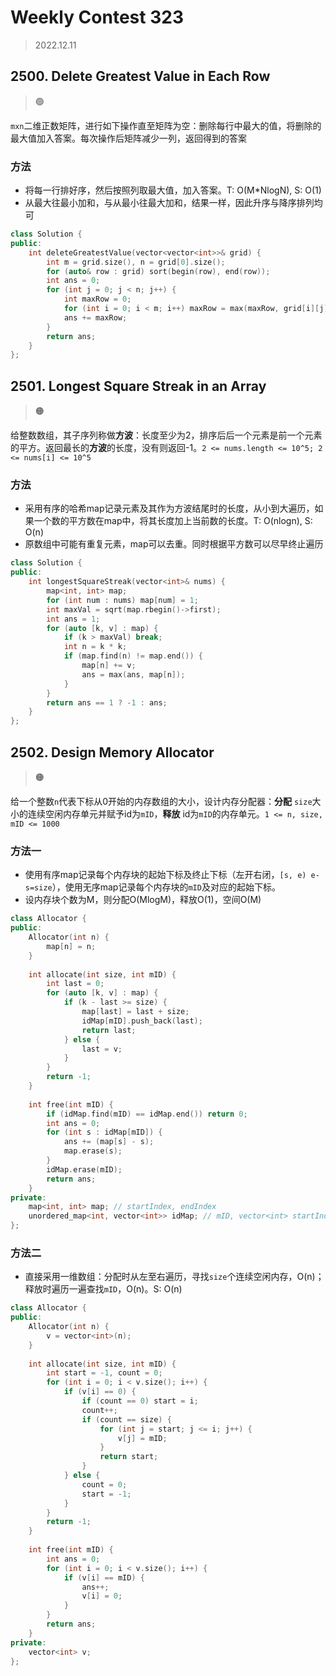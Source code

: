 # Weekly Contest 323
> 2022.12.11

## 2500. Delete Greatest Value in Each Row

> :green_circle:

`mxn`二维正数矩阵，进行如下操作直至矩阵为空：删除每行中最大的值，将删除的最大值加入答案。每次操作后矩阵减少一列，返回得到的答案

### 方法

- 将每一行排好序，然后按照列取最大值，加入答案。T: O(M*NlogN), S: O(1)
- 从最大往最小加和，与从最小往最大加和，结果一样，因此升序与降序排列均可

```cpp
class Solution {
public:
    int deleteGreatestValue(vector<vector<int>>& grid) {
        int m = grid.size(), n = grid[0].size();
        for (auto& row : grid) sort(begin(row), end(row));
        int ans = 0;
        for (int j = 0; j < n; j++) {
            int maxRow = 0;
            for (int i = 0; i < m; i++) maxRow = max(maxRow, grid[i][j]);
            ans += maxRow;
        }
        return ans;
    }
};
```

## 2501. Longest Square Streak in an Array

> :orange_circle:

给整数数组，其子序列称做**方波**：长度至少为2，排序后后一个元素是前一个元素的平方。返回最长的**方波**的长度，没有则返回-1。`2 <= nums.length <= 10^5; 2 <= nums[i] <= 10^5`

### 方法

- 采用有序的哈希map记录元素及其作为方波结尾时的长度，从小到大遍历，如果一个数的平方数在map中，将其长度加上当前数的长度。T: O(nlogn), S: O(n)
- 原数组中可能有重复元素，map可以去重。同时根据平方数可以尽早终止遍历

```cpp
class Solution {
public:
    int longestSquareStreak(vector<int>& nums) {
        map<int, int> map;
        for (int num : nums) map[num] = 1;
        int maxVal = sqrt(map.rbegin()->first);
        int ans = 1;
        for (auto [k, v] : map) {
            if (k > maxVal) break;
            int n = k * k;
            if (map.find(n) != map.end()) {
                map[n] += v;
                ans = max(ans, map[n]);
            }
        }
        return ans == 1 ? -1 : ans;
    }
};
```

## 2502. Design Memory Allocator

> :orange_circle:

给一个整数`n`代表下标从0开始的内存数组的大小，设计内存分配器：**分配** `size`大小的连续空闲内存单元并赋予id为`mID`，**释放** id为`mID`的内存单元。`1 <= n, size, mID <= 1000`

### 方法一

- 使用有序map记录每个内存块的起始下标及终止下标（左开右闭，`[s, e) e-s=size`），使用无序map记录每个内存块的`mID`及对应的起始下标。
- 设内存块个数为M，则分配O(MlogM)，释放O(1)，空间O(M)

```cpp
class Allocator {
public:
    Allocator(int n) {
        map[n] = n;
    }
    
    int allocate(int size, int mID) {
        int last = 0;
        for (auto [k, v] : map) {
            if (k - last >= size) {
                map[last] = last + size;
                idMap[mID].push_back(last);
                return last;
            } else {
                last = v;
            }
        }
        return -1;
    }
    
    int free(int mID) {
        if (idMap.find(mID) == idMap.end()) return 0;
        int ans = 0;
        for (int s : idMap[mID]) {
            ans += (map[s] - s);
            map.erase(s);
        }
        idMap.erase(mID);
        return ans;
    }
private:
    map<int, int> map; // startIndex, endIndex
    unordered_map<int, vector<int>> idMap; // mID, vector<int> startIndex
};
```

### 方法二

- 直接采用一维数组：分配时从左至右遍历，寻找`size`个连续空闲内存，O(n)；释放时遍历一遍查找`mID`，O(n)。S: O(n)

```cpp
class Allocator {
public:
    Allocator(int n) {
        v = vector<int>(n);
    }
    
    int allocate(int size, int mID) {
        int start = -1, count = 0;
        for (int i = 0; i < v.size(); i++) {
            if (v[i] == 0) {
                if (count == 0) start = i;
                count++;
                if (count == size) {
                    for (int j = start; j <= i; j++) {
                        v[j] = mID;
                    }
                    return start;
                }
            } else {
                count = 0;
                start = -1;
            }
        }
        return -1;
    }
    
    int free(int mID) {
        int ans = 0;
        for (int i = 0; i < v.size(); i++) {
            if (v[i] == mID) {
                ans++;
                v[i] = 0;
            }
        }
        return ans;
    }
private:
    vector<int> v;
};
```
